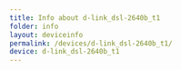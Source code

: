 ```yaml
---
title: Info about d-link_dsl-2640b_t1
folder: info
layout: deviceinfo
permalink: /devices/d-link_dsl-2640b_t1/
device: d-link_dsl-2640b_t1
---
```

